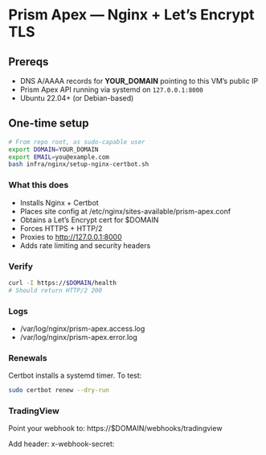 # Prism Apex — Nginx + Let’s Encrypt TLS

## Prereqs
- DNS A/AAAA records for **YOUR_DOMAIN** pointing to this VM’s public IP
- Prism Apex API running via systemd on `127.0.0.1:8000`
- Ubuntu 22.04+ (or Debian-based)

## One-time setup
```bash
# From repo root, as sudo-capable user
export DOMAIN=YOUR_DOMAIN
export EMAIL=you@example.com
bash infra/nginx/setup-nginx-certbot.sh
```

### What this does

- Installs Nginx + Certbot
- Places site config at /etc/nginx/sites-available/prism-apex.conf
- Obtains a Let’s Encrypt cert for $DOMAIN
- Forces HTTPS + HTTP/2
- Proxies to http://127.0.0.1:8000
- Adds rate limiting and security headers

### Verify
```bash
curl -I https://$DOMAIN/health
# Should return HTTP/2 200
```

### Logs

- /var/log/nginx/prism-apex.access.log
- /var/log/nginx/prism-apex.error.log

### Renewals

Certbot installs a systemd timer. To test:

```bash
sudo certbot renew --dry-run
```

### TradingView

Point your webhook to: https://$DOMAIN/webhooks/tradingview

Add header: x-webhook-secret: <your secret>
